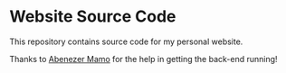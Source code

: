 Website Source Code
================

This repository contains source code for my personal website.

Thanks to [Abenezer Mamo](https://www.linkedin.com/in/abmamo/) for the help in getting the back-end running!